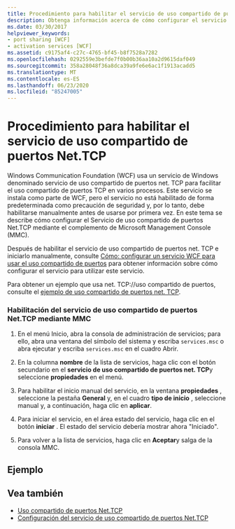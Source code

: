 ```yaml
---
title: Procedimiento para habilitar el servicio de uso compartido de puertos Net.TCP
description: Obtenga información acerca de cómo configurar el servicio de uso compartido de puertos net TCP mediante MMC para habilitar net. TCP, que está deshabilitado de forma predeterminada.
ms.date: 03/30/2017
helpviewer_keywords:
- port sharing [WCF]
- activation services [WCF]
ms.assetid: c9175af4-c27c-4765-bf45-b8f7528a7282
ms.openlocfilehash: 0292559e3befde7f0b00b36aa10a2d9615daf049
ms.sourcegitcommit: 358a28048f36a8dca39a9fe6e6ac1f1913acadd5
ms.translationtype: MT
ms.contentlocale: es-ES
ms.lasthandoff: 06/23/2020
ms.locfileid: "85247005"
---
```

# <a name="how-to-enable-the-nettcp-port-sharing-service"></a>Procedimiento para habilitar el servicio de uso compartido de puertos Net.TCP
Windows Communication Foundation (WCF) usa un servicio de Windows denominado servicio de uso compartido de puertos net. TCP para facilitar el uso compartido de puertos TCP en varios procesos. Este servicio se instala como parte de WCF, pero el servicio no está habilitado de forma predeterminada como precaución de seguridad y, por lo tanto, debe habilitarse manualmente antes de usarse por primera vez. En este tema se describe cómo configurar el Servicio de uso compartido de puertos Net.TCP mediante el complemento de Microsoft Management Console (MMC).  
  
 Después de habilitar el servicio de uso compartido de puertos net. TCP e iniciarlo manualmente, consulte [Cómo: configurar un servicio WCF para usar el uso compartido de puertos](how-to-configure-a-wcf-service-to-use-port-sharing.md) para obtener información sobre cómo configurar el servicio para utilizar este servicio.  
  
 Para obtener un ejemplo que usa net. TCP://uso compartido de puertos, consulte el [ejemplo de uso compartido de puertos net. TCP](../samples/net-tcp-port-sharing-sample.md).  
  
### <a name="to-enable-the-nettcp-port-sharing-service-using-mmc"></a>Habilitación del servicio de uso compartido de puertos Net.TCP mediante MMC  
  
1. En el menú Inicio, abra la consola de administración de servicios; para ello, abra una ventana del símbolo del sistema y escriba `services.msc` o abra ejecutar y escriba `services.msc` en el cuadro Abrir.  
  
2. En la columna **nombre** de la lista de servicios, haga clic con el botón secundario en el **servicio de uso compartido de puertos net. TCP**y seleccione **propiedades** en el menú.  
  
3. Para habilitar el inicio manual del servicio, en la ventana **propiedades** , seleccione la pestaña **General** y, en el cuadro **tipo de inicio** , seleccione manual y, a continuación, haga clic en **aplicar**.  
  
4. Para iniciar el servicio, en el área estado del servicio, haga clic en el botón **iniciar** . El estado del servicio debería mostrar ahora "Iniciado".  
  
5. Para volver a la lista de servicios, haga clic en **Aceptar**y salga de la consola MMC.  
  
## <a name="example"></a>Ejemplo  
  
## <a name="see-also"></a>Vea también

- [Uso compartido de puertos Net.TCP](net-tcp-port-sharing.md)
- [Configuración del servicio de uso compartido de puertos Net.TCP](configuring-the-net-tcp-port-sharing-service.md)
